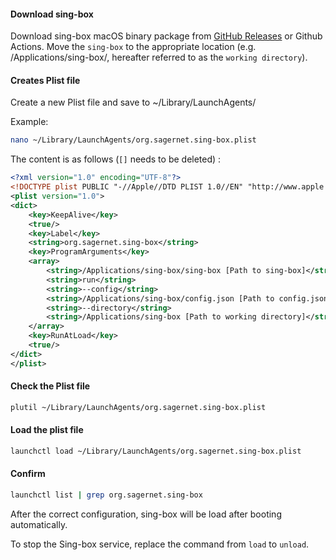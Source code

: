 #### Download sing-box

Download sing-box macOS binary package from [GitHub Releases](https://github.com/SagerNet/sing-box/releases/latest) or Github Actions. Move the `sing-box` to the appropriate location (e.g. /Applications/sing-box/, hereafter referred to as the `working directory`).

#### Creates Plist file

Create a new Plist file and save to ~/Library/LaunchAgents/

Example:

```bash
nano ~/Library/LaunchAgents/org.sagernet.sing-box.plist
```

The content is as follows (`[]` needs to be deleted) :

```xml
<?xml version="1.0" encoding="UTF-8"?>
<!DOCTYPE plist PUBLIC "-//Apple//DTD PLIST 1.0//EN" "http://www.apple.com/DTDs/PropertyList-1.0.dtd">
<plist version="1.0">
<dict>
    <key>KeepAlive</key>
    <true/>
    <key>Label</key>
    <string>org.sagernet.sing-box</string>
    <key>ProgramArguments</key>
    <array>
        <string>/Applications/sing-box/sing-box [Path to sing-box]</string>
        <string>run</string>
        <string>--config</string>
        <string>/Applications/sing-box/config.json [Path to config.json]</string>
        <string>--directory</string>
        <string>/Applications/sing-box [Path to working directory]</string>
    </array>
    <key>RunAtLoad</key>
    <true/>
</dict>
</plist>
```

#### Check the Plist file

```bash
plutil ~/Library/LaunchAgents/org.sagernet.sing-box.plist
```

#### Load the plist file

```bash
launchctl load ~/Library/LaunchAgents/org.sagernet.sing-box.plist
```

#### Confirm

```bash
launchctl list | grep org.sagernet.sing-box
```

After the correct configuration, sing-box will be load after booting automatically.

To stop the Sing-box service, replace the command from `load` to `unload`.
